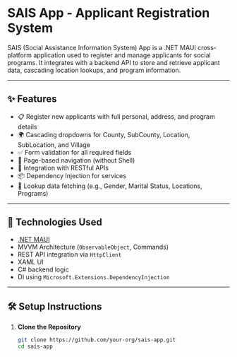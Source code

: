 # SAIS App - Applicant Registration System

SAIS (Social Assistance Information System) App is a .NET MAUI cross-platform application used to register and manage applicants for social programs. It integrates with a backend API to store and retrieve applicant data, cascading location lookups, and program information.

---

## ✨ Features

- 📋 Register new applicants with full personal, address, and program details
- 🌍 Cascading dropdowns for County, SubCounty, Location, SubLocation, and Village
- ✅ Form validation for all required fields
- 🧭 Page-based navigation (without Shell)
- 🔄 Integration with RESTful APIs
- 📦 Dependency Injection for services
- 🔎 Lookup data fetching (e.g., Gender, Marital Status, Locations, Programs)

---

## 📱 Technologies Used

- [.NET MAUI](https://learn.microsoft.com/dotnet/maui/)
- MVVM Architecture (`ObservableObject`, Commands)
- REST API integration via `HttpClient`
- XAML UI
- C# backend logic
- DI using `Microsoft.Extensions.DependencyInjection`

---

## 🛠 Setup Instructions

1. **Clone the Repository**
   ```bash
   git clone https://github.com/your-org/sais-app.git
   cd sais-app
